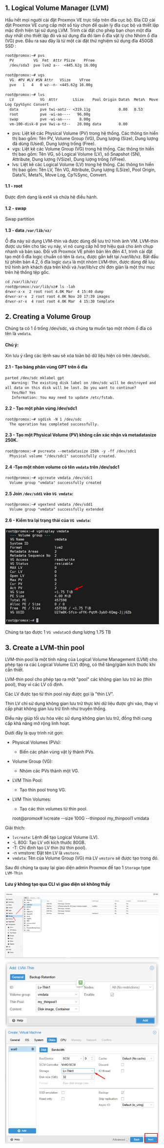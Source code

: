 ## 1. Logical Volume Manager (LVM)

Hầu hết mọi người cài đặt Proxmox VE trực tiếp trên đĩa cục bộ. Đĩa CD cài đặt Proxmox VE cung cấp một số
tùy chọn để quản lý đĩa cục bộ và thiết lập mặc định hiện tại sử dụng LVM. Trình cài đặt cho phép bạn chọn một
đĩa duy nhất cho thiết lập đó và sử dụng đĩa đó làm ổ đĩa vật lý cho Nhóm ổ đĩa (VG) pve.
Đầu ra sau đây là từ một cài đặt thử nghiệm sử dụng đĩa 450GB SSD :

    root@promox:~# pvs
      PV         VG  Fmt  Attr PSize    PFree
      /dev/sda3  pve lvm2 a--  <445.62g 16.00g

    root@promox:~# vgs
      VG  #PV #LV #SN Attr   VSize    VFree
      pve   1   4   0 wz--n- <445.62g 16.00g

    root@promox:~# lvs
      LV            VG  Attr       LSize    Pool Origin Data%  Meta%  Move Log Cpy%Sync Convert
      data          pve twi-aotz-- <319.11g             0.00   0.53
      root          pve -wi-ao----   96.00g
      swap          pve -wi-ao----    8.00g
      vm-100-disk-0 pve Vwi-a-tz--   20.00g data        0.00

  + pvs: Liệt kê các Physical Volume (PV) trong hệ thống.
    Các thông tin hiển thị bao gồm: Tên PV, Volume Group (VG), Dung lượng (Size), Dung lượng đã dùng (Used), Dung lượng trống (Free).
  + vgs: Liệt kê các Volume Group (VG) trong hệ thống.
    Các thông tin hiển thị bao gồm: Tên VG, số Logical Volume (LV), số Snapshot (SN), Attribute, Dung lượng (VSize), Dung lượng trống (VFree).
  + lvs: Liệt kê các Logical Volume (LV) trong hệ thống.
    Các thông tin hiển thị bao gồm: Tên LV, Tên VG, Attribute, Dung lượng (LSize), Pool Origin, Data%, Meta%, Move Log, Cp%Sync, Convert.

#### 1.1 - root

Được định dạng là ext4 và chứa hệ điều hành.

#### 1.2 - swap

Swap partition 

#### 1.3 - data ``/var/lib/vz/``

Ổ đĩa này sử dụng LVM-thin và được dùng để lưu trữ hình ảnh VM. LVM-thin được ưu tiên cho tác vụ này,
vì nó cung cấp hỗ trợ hiệu quả cho ảnh chụp nhanh và bản sao.
Đối với Proxmox VE phiên bản lên đến 4.1, trình cài đặt tạo một ổ đĩa logic chuẩn có tên là ``data``, được
gắn kết tại /var/lib/vz.
Bắt đầu từ phiên bản 4.2, ổ đĩa logic ``data`` là một nhóm LVM-thin, được dùng để lưu trữ hình ảnh khách dựa trên khối và /var/lib/vz chỉ đơn giản là một thư mục trên hệ thống tệp gốc.

    cd /var/lib/vz/
    root@promox:/var/lib/vz# ls -lah
    drwxr-x-x  2 root root 4.0K Mar  4 15:40 dump
    drwxr-xr-x  2 root root 4.0K Nov 20 17:39 images
    drwxr-xr-x  4 root root 4.0K Mar  4 15:30 template

## 2. Creating a Volume Group

Chúng ta có 1 ổ trống /dev/sdc, và chúng ta muốn tạo một nhóm ổ đĩa có tên là
``vmdata``.

#### Chú ý:
Xin lưu ý rằng các lệnh sau sẽ xóa toàn bộ dữ liệu hiện có trên /dev/sdc.

#### 2.1 - Tạo bảng phân vùng GPT trên ổ đĩa

    parted /dev/sdc mklabel gpt
       Warning: The existing disk label on /dev/sdc will be destroyed and all data on this disk will be lost. Do you want to continue?
       Yes/No? Yes
       Information: You may need to update /etc/fstab.


#### 2.2 - Tạo một phân vùng /dev/sdc1

    root@promox:~# sgdisk -N 1 /dev/sdc
      The operation has completed successfully.

#### 2.3 - Tạo một Physical Volume (PV) không cần xác nhận và metadatasize 250K.

    root@promox:~# pvcreate --metadatasize 250k -y -ff /dev/sdc1
      Physical volume "/dev/sdc1" successfully created.

#### 2.4 -Tạo một nhóm volume có tên ``vmdata`` trên /dev/sdc1

    root@promox:~# vgcreate vmdata /dev/sdc1
      Volume group "vmdata" successfully created

#### 2.5 Join ``/dev/sdd1`` vào ``VG vmdata``:

    root@promox:~# vgextend vmdata /dev/sdd1
      Volume group "vmdata" successfully extended

#### 2.6 - Kiểm tra lại trạng thái của ``VG vmdata``:

  <img src="proxmoximages/Screenshot_64.png">

Chúng ta tạo được 1 ``VG vmdata``có dung lượng 1.75 TB


## 3. Create a LVM-thin pool

LVM-thin pool là một tính năng của Logical Volume Management (LVM) cho phép tạo ra các Logical Volume (LV) động, có thể tăng/giảm kích thước khi cần thiết.

LVM-thin pool cho phép tạo ra một "pool" các không gian lưu trữ ảo (thin pool), thay vì các LV cố định.

Các LV được tạo từ thin pool này được gọi là "thin LV".

Thin LV chỉ sử dụng không gian lưu trữ thực khi dữ liệu được ghi vào, thay vì cấp phát không gian lưu trữ tĩnh như truyền thống.

Điều này giúp tối ưu hóa việc sử dụng không gian lưu trữ, đồng thời cung cấp khả năng mở rộng linh hoạt.

Dưới đây là quy trình rút gọn:

 * Physical Volumes (PVs):
   * Biến các phân vùng vật lý thành PVs.
 * Volume Group (VG):
   * Nhóm các PVs thành một VG.
 * LVM Thin Pool:
   * Tạo thin pool trong VG.
 * LVM Thin Volumes:
   * Tạo các thin volumes từ thin pool.

    root@promox# lvcreate --size 100G --thinpool my_thinpool1 vmdata

Giải thích:

  + ``lvcreate``: Lệnh để tạo Logical Volume (LV).
  + -L 80G: Tạo LV với kích thước 80GB.
  + -T: Chỉ định tạo LV thin (từ thin pool).
  + -n vmstore: Đặt tên LV là ``vmstore``.
  + ``vmdata``: Tên của Volume Group (VG) mà LV ``vmstore`` sẽ được tạo trong đó.


Sau đó chúng ta quay lại giao diện admin Proxmox để tạo 1 ``Storage`` type  ``LVM-Thin``

#### Lưu ý không tạo qua CLI vì giao diện sẽ không thấy

  <img src="proxmoximages/Screenshot_73.png">

  <img src="proxmoximages/Screenshot_74.png">

  <img src="proxmoximages/Screenshot_75.png">
